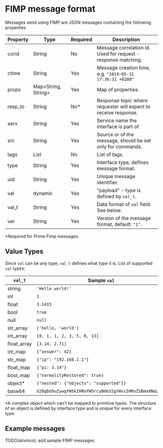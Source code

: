 # FIMP message format 

Messages send using FIMP are JSON messages containing the following properties:

Property | Type                | Required | Description               
---------|---------------------|----------|------------
corid    | String              | No       | Message correlation id. Used for request - response matching.
ctime    | String              | Yes      | Message creation time, e.g. `"2019-05-31 17:36:31 +0200"`
props    | Map<String, String> | Yes      | Map of properties.
resp_to  | String              | No*      | Response topic where requester will expect to receive response.
serv     | String              | Yes      | Service name the interface is part of.
src      | String              | Yes      | Source or of the message, should be set only for commands.
tags     | List<String>        | No       | List of tags.
type     | String              | Yes      | Interface type, defines message format.
uid      | String              | Yes      | Unique message identifier.
val      | dynamic             | Yes      | "payload" - type is defined by `val_t`.
val_t    | String              | Yes      | Data format of `val` field. See below.
ver      | String              | Yes      | Version of the message format, default: `"1"`.

\*Required for Prime Fimp messages.

## Value Types

Since `val` can be any type, `val_t` defines what type it is. List of supported `val` types: 

`val_t`     | Sample `val`
------------|-------------
string      | `'Hello world!'`
int         | `3`
float       | `3.1415`
bool        | `true`
null        | `null`
str_array   | `['hello, 'world']`
int_array   | `[0, 1, 1, 2, 3, 5, 8, 13]`
float_array | `[3.14, 2.71]`
int_map     | `{"answer": 42}`
str_map     | `{"ip": "192.168.1.1"}`
float_map   | `{"pi: 3.14"}`
bool_map    | `{"normalityRestored": true}`
object*     | `{"nested": {"objects": "supported"}}`
base64      | `U28gbG9uZywgYW5kIHRoYW5rcyBmb3IgYWxsIHRoZSBmaXNoLg==`

\*A complex object which can't be mapped to primitive types. The structure of an object is defined by interface type and is unique for every interface type. 

## Example messages

TODO(alivinco): add sample FIMP messages.
